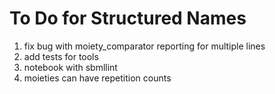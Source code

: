 # To Do for Structured Names

1. fix bug with moiety\_comparator reporting for multiple lines
1. add tests for tools
1. notebook with sbmllint
1. moieties can have repetition counts
